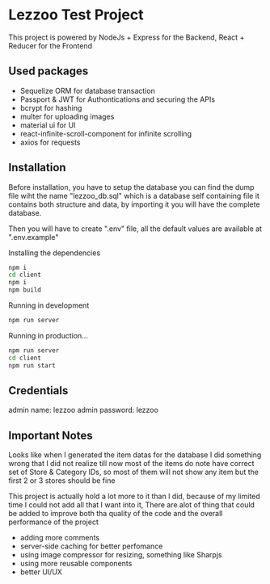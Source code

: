 # Lezzoo Test Project

This project is powered by NodeJs + Express for the Backend, 
React + Reducer for the Frontend

## Used packages
- Sequelize ORM for database transaction
- Passport & JWT for Authontications and securing the APIs
- bcrypt for hashing
- multer for uploading images
- material ui for UI
- react-infinite-scroll-component for infinite scrolling
- axios for requests

## Installation

Before installation, you have to setup the database 
you can find the dump file wiht the name "lezzoo_db.sql" which is a database self containing file 
it contains both structure and data, by importing it you will have the complete database.

Then you will have to create ".env" file, all the default values are available at ".env.example"

Installing the dependencies

```sh
npm i
cd client
npm i
npm build
```
Running in development
```sh
npm run server
```

Running in production...
```sh
npm run server
cd client
npm run start
```

## Credentials

admin name: lezzoo
admin password: lezzoo

## Important Notes
Looks like when I generated the item datas for the database I did something wrong that I did not realize till now 
most of the items do note have correct set of Store & Category IDs, so most of them will not show any item 
but the first 2 or 3 stores should be fine

This project is actually hold a lot more to it than I did, because of my limited time I could not add 
all that I want into it, There are alot of thing that could be added to improve both tha quality of the code and the 
overall performance of the project

- adding more comments  
- server-side caching for better perfomance  
- using image compressor for resizing, something like Sharpjs
- using more reusable components 
- better UI/UX